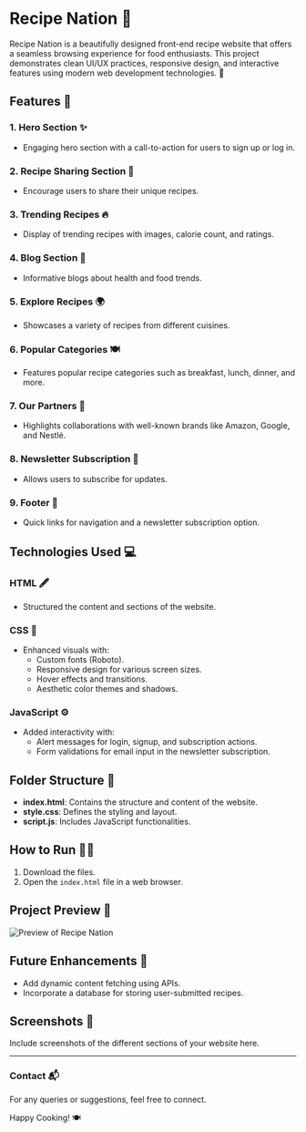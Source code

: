 # Recipe Nation 🍴

Recipe Nation is a beautifully designed front-end recipe website that offers a seamless browsing experience for food enthusiasts. This project demonstrates clean UI/UX practices, responsive design, and interactive features using modern web development technologies. 🌟

## Features 🎯

### 1. **Hero Section** ✨
- Engaging hero section with a call-to-action for users to sign up or log in.

### 2. **Recipe Sharing Section** 📝
- Encourage users to share their unique recipes.

### 3. **Trending Recipes** 🔥
- Display of trending recipes with images, calorie count, and ratings.

### 4. **Blog Section** 📰
- Informative blogs about health and food trends.

### 5. **Explore Recipes** 🌍
- Showcases a variety of recipes from different cuisines.

### 6. **Popular Categories** 🍽️
- Features popular recipe categories such as breakfast, lunch, dinner, and more.

### 7. **Our Partners** 🤝
- Highlights collaborations with well-known brands like Amazon, Google, and Nestlé.

### 8. **Newsletter Subscription** 📩
- Allows users to subscribe for updates.

### 9. **Footer** 🚪
- Quick links for navigation and a newsletter subscription option.

## Technologies Used 💻

### HTML 🖋️
- Structured the content and sections of the website.

### CSS 🎨
- Enhanced visuals with:
  - Custom fonts (Roboto).
  - Responsive design for various screen sizes.
  - Hover effects and transitions.
  - Aesthetic color themes and shadows.

### JavaScript ⚙️
- Added interactivity with:
  - Alert messages for login, signup, and subscription actions.
  - Form validations for email input in the newsletter subscription.

## Folder Structure 📁
- **index.html**: Contains the structure and content of the website.
- **style.css**: Defines the styling and layout.
- **script.js**: Includes JavaScript functionalities.

## How to Run 🏃‍♂️
1. Download the files.
2. Open the `index.html` file in a web browser.

## Project Preview 🔗
![Preview of Recipe Nation](path/to/screenshot.png)  

## Future Enhancements 🚀
- Add dynamic content fetching using APIs.
- Incorporate a database for storing user-submitted recipes.

## Screenshots 📸

Include screenshots of the different sections of your website here.

---

### Contact 📬
For any queries or suggestions, feel free to connect.

Happy Cooking! 🍽️
